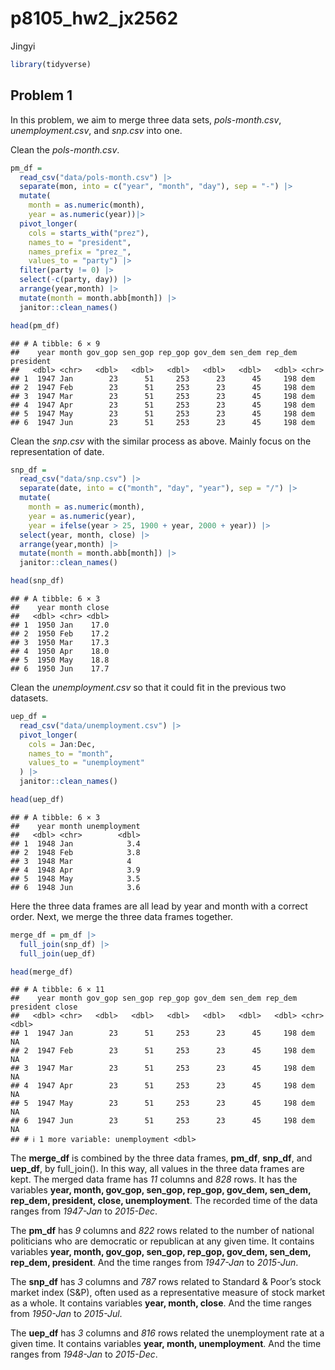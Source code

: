 p8105_hw2_jx2562
================
Jingyi

``` r
library(tidyverse)
```

## Problem 1

In this problem, we aim to merge three data sets, *pols-month.csv*,
*unemployment.csv*, and *snp.csv* into one.

Clean the *pols-month.csv*.

``` r
pm_df =
  read_csv("data/pols-month.csv") |>
  separate(mon, into = c("year", "month", "day"), sep = "-") |>
  mutate(
    month = as.numeric(month),
    year = as.numeric(year))|>
  pivot_longer(
    cols = starts_with("prez"),
    names_to = "president",
    names_prefix = "prez_",
    values_to = "party") |>
  filter(party != 0) |>
  select(-c(party, day)) |>
  arrange(year,month) |>
  mutate(month = month.abb[month]) |>
  janitor::clean_names()

head(pm_df)
```

    ## # A tibble: 6 × 9
    ##    year month gov_gop sen_gop rep_gop gov_dem sen_dem rep_dem president
    ##   <dbl> <chr>   <dbl>   <dbl>   <dbl>   <dbl>   <dbl>   <dbl> <chr>    
    ## 1  1947 Jan        23      51     253      23      45     198 dem      
    ## 2  1947 Feb        23      51     253      23      45     198 dem      
    ## 3  1947 Mar        23      51     253      23      45     198 dem      
    ## 4  1947 Apr        23      51     253      23      45     198 dem      
    ## 5  1947 May        23      51     253      23      45     198 dem      
    ## 6  1947 Jun        23      51     253      23      45     198 dem

Clean the *snp.csv* with the similar process as above. Mainly focus on
the representation of date.

``` r
snp_df =
  read_csv("data/snp.csv") |>
  separate(date, into = c("month", "day", "year"), sep = "/") |>
  mutate(
    month = as.numeric(month),
    year = as.numeric(year),
    year = ifelse(year > 25, 1900 + year, 2000 + year)) |>
  select(year, month, close) |>
  arrange(year,month) |>
  mutate(month = month.abb[month]) |>
  janitor::clean_names()

head(snp_df)
```

    ## # A tibble: 6 × 3
    ##    year month close
    ##   <dbl> <chr> <dbl>
    ## 1  1950 Jan    17.0
    ## 2  1950 Feb    17.2
    ## 3  1950 Mar    17.3
    ## 4  1950 Apr    18.0
    ## 5  1950 May    18.8
    ## 6  1950 Jun    17.7

Clean the *unemployment.csv* so that it could fit in the previous two
datasets.

``` r
uep_df =
  read_csv("data/unemployment.csv") |>
  pivot_longer(
    cols = Jan:Dec,
    names_to = "month",
    values_to = "unemployment"
  ) |>
  janitor::clean_names()

head(uep_df)
```

    ## # A tibble: 6 × 3
    ##    year month unemployment
    ##   <dbl> <chr>        <dbl>
    ## 1  1948 Jan            3.4
    ## 2  1948 Feb            3.8
    ## 3  1948 Mar            4  
    ## 4  1948 Apr            3.9
    ## 5  1948 May            3.5
    ## 6  1948 Jun            3.6

Here the three data frames are all lead by year and month with a correct
order. Next, we merge the three data frames together.

``` r
merge_df = pm_df |>
  full_join(snp_df) |>
  full_join(uep_df)

head(merge_df)
```

    ## # A tibble: 6 × 11
    ##    year month gov_gop sen_gop rep_gop gov_dem sen_dem rep_dem president close
    ##   <dbl> <chr>   <dbl>   <dbl>   <dbl>   <dbl>   <dbl>   <dbl> <chr>     <dbl>
    ## 1  1947 Jan        23      51     253      23      45     198 dem          NA
    ## 2  1947 Feb        23      51     253      23      45     198 dem          NA
    ## 3  1947 Mar        23      51     253      23      45     198 dem          NA
    ## 4  1947 Apr        23      51     253      23      45     198 dem          NA
    ## 5  1947 May        23      51     253      23      45     198 dem          NA
    ## 6  1947 Jun        23      51     253      23      45     198 dem          NA
    ## # ℹ 1 more variable: unemployment <dbl>

The **merge_df** is combined by the three data frames, **pm_df**,
**snp_df**, and **uep_df**, by full_join(). In this way, all values in
the three data frames are kept. The merged data frame has *11* columns
and *828* rows. It has the variables **year, month, gov_gop, sen_gop,
rep_gop, gov_dem, sen_dem, rep_dem, president, close, unemployment**.
The recorded time of the data ranges from *1947-Jan* to *2015-Dec*.

The **pm_df** has *9* columns and *822* rows related to the number of
national politicians who are democratic or republican at any given time.
It contains variables **year, month, gov_gop, sen_gop, rep_gop, gov_dem,
sen_dem, rep_dem, president**. And the time ranges from *1947-Jan* to
*2015-Jun*.

The **snp_df** has *3* columns and *787* rows related to Standard &
Poor’s stock market index (S&P), often used as a representative measure
of stock market as a whole. It contains variables **year, month,
close**. And the time ranges from *1950-Jan* to *2015-Jul*.

The **uep_df** has *3* columns and *816* rows related the unemployment
rate at a given time. It contains variables **year, month,
unemployment**. And the time ranges from *1948-Jan* to *2015-Dec*.
